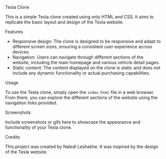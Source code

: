 Tesla Clone

This is a simple Tesla clone created using only HTML and CSS. It aims to replicate the basic layout and design of the Tesla website.

 Features

- Responsive design: The clone is designed to be responsive and adapt to different screen sizes, ensuring a consistent user experience across devices.
- Navigation: Users can navigate through different sections of the website, including the main homepage and various vehicle detail pages.
- Static content: The content displayed on the clone is static and does not include any dynamic functionality or actual purchasing capabilities.

 Usage

To use the Tesla clone, simply open the `index.html` file in a web browser. From there, you can explore the different sections of the website using the navigation links provided.

 Screenshots

Include screenshots or gifs here to showcase the appearance and functionality of your Tesla clone.

 Credits

This project was created by Naledi Leshakhe. It was inspired by the design of the Tesla website.
